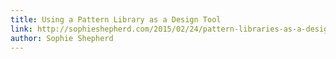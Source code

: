 ```yaml
---
title: Using a Pattern Library as a Design Tool
link: http://sophieshepherd.com/2015/02/24/pattern-libraries-as-a-design-tool.html
author: Sophie Shepherd
---
```

